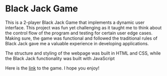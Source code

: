 <h1>Black Jack Game</h1>

<p>This is a 2-player Black Jack Game that implements a dynamic user
						interface. This project was fun yet challenging as it taught me to
						think about the control flow of the program and testing for certain
						user edge cases. Making sure, the game was functional and followed
						the traditional rules of Black Jack gave me a valuable experience in
						developing applications.</p>
	<p>	The structure and styling of the webpage was built in HTML and CSS,
	while the Black Jack functionality was built with JavaScript </p>
	<p> Here is the <a href="https://zkaptan.github.io/Black-Jack/" target="_blank"> link</a> to the game. I hope you enjoy!</p>

	
